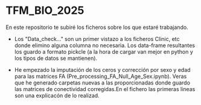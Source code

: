 # TFM_BIO_2025

En este repositorio te subiré los ficheros sobre los que estaré trabajando.

- Los "Data_check..." son un primer vistazo a los ficheros Clinic, etc donde elimino alguna columna no necesaria. Los data-frame resultantes los guardo a formato pickcle (a la hora de cargar van mejor en python y los tipos de datos se mantienen). 

- He empezado la imputación de los ceros y corrección por sexo y edad para las matrices FA (Pre_processing_FA_Null_Age_Sex.ipynb). Veras que he generado carpetas nuevas a las proporcionadas donde guardo las matrices de conectividad corregidas.En el fichero las primeras lineas son una explicacón de lo realizad.

